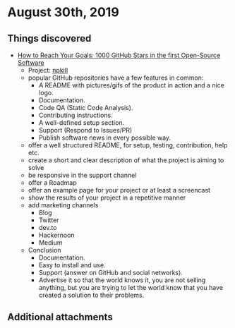 # August 30th, 2019

## Things discovered

* [How to Reach Your Goals: 1000 GitHub Stars in the first Open-Source Software](https://dev.to/carlillo/how-to-reach-your-goals-1000-github-stars-in-the-first-open-source-software-337h)
    * Project: [npkill](https://github.com/voidcosmos/npkill)
    * popular GitHub repositories have a few features in common:
        * A README with pictures/gifs of the product in action and a nice logo.
        * Documentation.
        * Code QA (Static Code Analysis).
        * Contributing instructions.
        * A well-defined setup section.
        * Support (Respond to Issues/PR)
        * Publish software news in every possible way.
    * offer a well structured README, for setup, testing, contribution, help etc.
    * create a short and clear description of what the project is aiming to solve
    * be responsive in the support channel
    * offer a Roadmap
    * offer an example page for your project or at least a screencast
    * show the results of your project in a repetitive manner
    * add marketing channels
        * Blog
        * Twitter
        * dev.to
        * Hackernoon
        * Medium
    * Conclusion
        * Documentation.
        * Easy to install and use.
        * Support (answer on GitHub and social networks).
        * Advertise it so that the world knows it, you are not selling anything, but you are trying to let the world know that you have created a solution to their problems.

## Additional attachments



